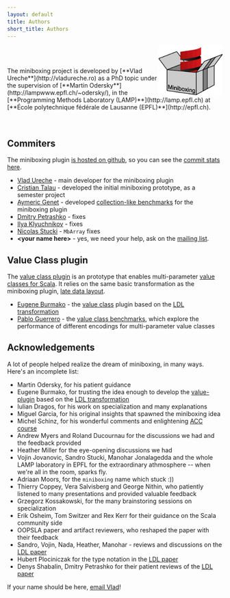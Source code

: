 ```yaml
---
layout: default
title: Authors
short_title: Authors
---
```


<img src="/images/mbox.png" width="30%" align="right">
<br/>
<br/>
<br/>
The miniboxing project is developed by [**Vlad Ureche**](http://vladureche.ro) as a PhD topic under the supervision of [**Martin Odersky**](http://lampwww.epfl.ch/~odersky/), in the [**Programming Methods Laboratory (LAMP)**](http://lamp.epfl.ch) at [**École polytechnique fédérale de Lausanne (EPFL)**](http://epfl.ch).
<br/>
<br/>
<br/>

## Commiters

The miniboxing plugin <a href="https://github.com/miniboxing/miniboxing-plugin/" target="_blank">is hosted on github</a>, so you can see the <a href="https://github.com/miniboxing/miniboxing-plugin/graphs/contributors">commit stats here</a>.

* [Vlad Ureche](http://vladureche.ro) - main developer for the miniboxing plugin
* [Cristian Talau](https://github.com/ctalau) - developed the initial miniboxing prototype, as a semester project
* [Aymeric Genet](https://github.com/MelodyLucid) - developed [collection-like benchmarks](https://github.com/MelodyLucid/freezing-ironman) for the miniboxing plugin
* [Dmitry Petrashko](https://github.com/DarkDimius) - fixes
* [Ilya Klyuchnikov](https://github.com/ilya-klyuchnikov) - fixes
* [Nicolas Stucki](https://github.com/nicolasstucki) - `MbArray` fixes
* **&lt;your name here&gt;** - yes, we need your help, ask on the <a href="https://groups.google.com/forum/#!forum/scala-miniboxing" target="_blank">mailing list</a>.

## Value Class plugin

The <a href="https://github.com/miniboxing/value-plugin" target="_blank">value class plugin</a> is an prototype that enables multi-parameter <a href="http://docs.scala-lang.org/sips/completed/value-classes.html" target="_blank">value classes for Scala</a>. It relies on the same basic transformation as the miniboxing plugin, [late data layout](/ldl/index.html).

* [Eugene Burmako](https://github.com/xeno-by) - the [value class](https://github.com/miniboxing/valium) plugin based on the [LDL transformation](https://github.com/miniboxing/miniboxing-plugin/blob/wip/docs/2014-03-ldl-draft.pdf?raw=true)
* [Pablo Guerrero](https://github.com/siriux) - the [value class benchmarks](https://github.com/miniboxing/value-benchmarks), which explore the performance of different encodings for multi-parameter value classes

## Acknowledgements

A lot of people helped realize the dream of miniboxing, in many ways. Here's an incomplete list:

* Martin Odersky, for his patient guidance
* Eugene Burmako, for trusting the idea enough to develop the [value-plugin](https://github.com/miniboxing/value-plugin) based on the [LDL transformation](https://github.com/miniboxing/miniboxing-plugin/blob/wip/docs/2014-03-ldl-draft.pdf?raw=true)
* Iulian Dragos, for his work on specialization and many explanations
* Miguel Garcia, for his original insights that spawned the miniboxing idea
* Michel Schinz, for his wonderful comments and enlightening [ACC course](http://lamp.epfl.ch/teaching/advanced_compiler)
* Andrew Myers and Roland Ducournau for the discussions we had and the feedback provided
* Heather Miller for the eye-opening discussions we had
* Vojin Jovanovic, Sandro Stucki, Manohar Jonalagedda and the whole LAMP laboratory in EPFL for the extraordinary athmosphere -- when we're all in the room, sparks fly.
* Adriaan Moors, for the `miniboxing` name which stuck :))
* Thierry Coppey, Vera Salvisberg and George Nithin, who patiently listened to many presentations and provided valuable feedback
* Grzegorz Kossakowski, for the many brainstoring sessions on specialization
* Erik Osheim, Tom Switzer and Rex Kerr for their guidance on the Scala community side
* OOPSLA paper and artifact reviewers, who reshaped the paper with their feedback
* Sandro, Vojin, Nada, Heather, Manohar - reviews and discussions on the [LDL paper](https://github.com/miniboxing/miniboxing-plugin/blob/wip/docs/2014-03-ldl-draft.pdf?raw=true)
* Hubert Plociniczak for the type notation in the [LDL paper](https://github.com/miniboxing/miniboxing-plugin/blob/wip/docs/2014-03-ldl-draft.pdf?raw=true)
* Denys Shabalin, Dmitry Petrashko for their patient reviews of the [LDL paper](https://github.com/miniboxing/miniboxing-plugin/blob/wip/docs/2014-03-ldl-draft.pdf?raw=true)

If your name should be here, [email Vlad](http://www.google.com/recaptcha/mailhide/d?k=016G8jVns__CP-wXgkd4YaJA==&c=lsV9Di2CEGkQFT3zBye4HO80J5SgNrzCv4Dv7tF30KY=)!
